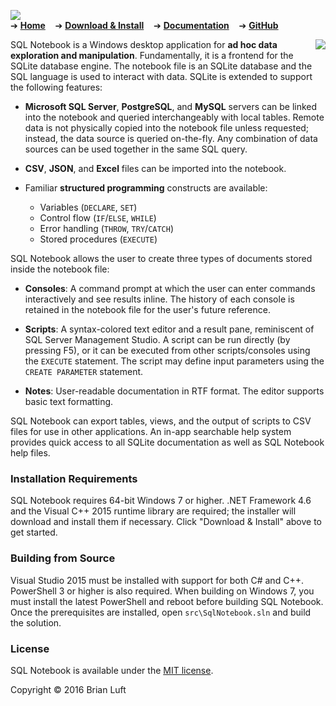 <a href="http://sqlnotebook.com/index.html"><img src="http://sqlnotebook.com/art/icon-title.png"></a>    
➔ [**Home**](http://sqlnotebook.com/index.html) &nbsp;&nbsp; ➔ [**Download & Install**](http://sqlnotebook.com/install/setup.exe) &nbsp;&nbsp; ➔ [**Documentation**](http://sqlnotebook.com/doc.html) &nbsp;&nbsp; ➔ [**GitHub**](https://github.com/electroly/sqlnotebook)

<a href="http://sqlnotebook.com/art/screenshot.png" target="_blank"><img src="http://sqlnotebook.com/art/screenshot-thumb.png" align="right" style="margin-left: 10px; margin-bottom: 10px;"></a>
SQL Notebook is a Windows desktop application for **ad hoc data exploration and manipulation**.  Fundamentally, it is a frontend for the SQLite database engine.  The notebook file is an SQLite database and the SQL language is used to interact with data.  SQLite is extended to support the following features:

- **Microsoft SQL Server**, **PostgreSQL**, and **MySQL** servers can be linked into the notebook and queried interchangeably with local tables.  Remote data is not physically copied into the notebook file unless requested; instead, the data source is queried on-the-fly.  Any combination of data sources can be used together in the same SQL query.

- **CSV**, **JSON**, and **Excel** files can be imported into the notebook.

- Familiar **structured programming** constructs are available:
    - Variables (`DECLARE`, `SET`)
    - Control flow (`IF`/`ELSE`, `WHILE`)
    - Error handling (`THROW`, `TRY`/`CATCH`)
    - Stored procedures (`EXECUTE`)

SQL Notebook allows the user to create three types of documents stored inside the notebook file:

- **Consoles**: A command prompt at which the user can enter commands interactively and see results inline.  The history of each console is retained in the notebook file for the user's future reference.

- **Scripts**: A syntax-colored text editor and a result pane, reminiscent of SQL Server Management Studio.  A script can be run directly (by pressing F5), or it can be executed from other scripts/consoles using the `EXECUTE` statement.  The script may define input parameters using the `CREATE PARAMETER` statement.

- **Notes**: User-readable documentation in RTF format.  The editor supports basic text formatting.

SQL Notebook can export tables, views, and the output of scripts to CSV files for use in other applications.  An in-app searchable help system provides quick access to all SQLite documentation as well as SQL Notebook help files.

### Installation Requirements

SQL Notebook requires 64-bit Windows 7 or higher.  .NET Framework 4.6 and the Visual C++ 2015 runtime library are required; the installer will download and install them if necessary.  Click "Download & Install" above to get started.

### Building from Source

Visual Studio 2015 must be installed with support for both C# and C++.  PowerShell 3 or higher is also required.  When building on Windows 7, you must install the latest PowerShell and reboot before building SQL Notebook.  Once the prerequisites are installed, open `src\SqlNotebook.sln` and build the solution.

### License

SQL Notebook is available under the <a href="http://sqlnotebook.com/license.html">MIT license</a>.

Copyright © 2016 Brian Luft

